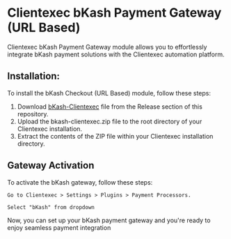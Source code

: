# **Clientexec bKash Payment Gateway** (URL Based)

Clientexec bKash Payment Gateway module allows you to effortlessly integrate bKash payment solutions with the Clientexec automation platform.


## **Installation:**

To install the bKash Checkout (URL Based) module, follow these steps:

1) Download [bKash-Clientexec](https://github.com/exonhost/clientexec-bkash/releases/download/v1.0.0/bkash.zip) file from the Release section of this repository.
2) Upload the bkash-clientexec.zip file to the root directory of your Clientexec installation.
3) Extract the contents of the ZIP file within your Clientexec installation directory. 

## **Gateway Activation**

To activate the bKash gateway, follow these steps:

    Go to Clientexec > Settings > Plugins > Payment Processors.

    Select "bKash" from dropdown

Now, you can set up your bKash payment gateway and you're ready to enjoy seamless payment integration
